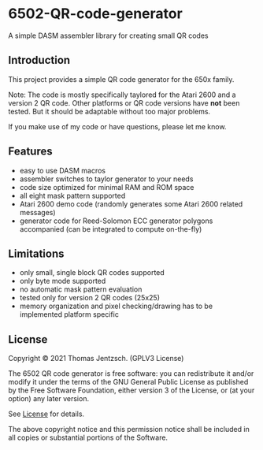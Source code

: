 # 6502-QR-code-generator
A simple DASM assembler library for creating small QR codes

## Introduction
This project provides a simple QR code generator for the 650x family. 

Note: 
The code is mostly specifically taylored for the Atari 2600 and a version 2 QR code. Other platforms or QR code versions have **not** been tested. But it should be adaptable without too major problems.

If you make use of my code or have questions, please let me know.

## Features
- easy to use DASM macros
- assembler switches to taylor generator to your needs
- code size optimized for minimal RAM and ROM space 
- all eight mask pattern supported
- Atari 2600 demo code (randomly generates some Atari 2600 related messages)
- generator code for Reed-Solomon ECC generator polygons accompanied (can be integrated to compute on-the-fly)

## Limitations
- only small, single block QR codes supported
- only byte mode supported
- no automatic mask pattern evaluation
- tested only for version 2 QR codes (25x25)
- memory organization and pixel checking/drawing has to be implemented platform specific

## License
Copyright © 2021 Thomas Jentzsch. (GPLV3 License)

The 6502 QR code generator is free software: you can redistribute it and/or modify it under the terms of the GNU General Public License as published by the Free Software Foundation, either version 3 of the License, or (at your option) any later version.

See [License](https://github.com/thrust26/6502-QR-code-generator/blob/master/LICENSE) for details.

The above copyright notice and this permission notice shall be included in all copies or substantial portions of the Software.
